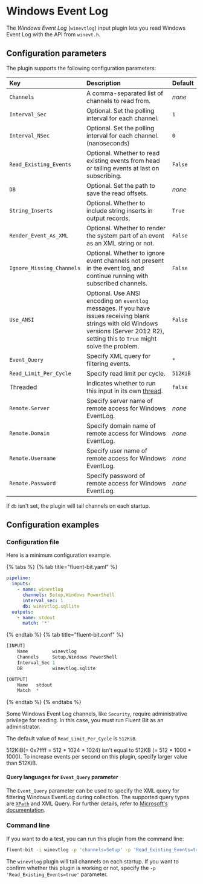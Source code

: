# Windows Event Log

The _Windows Event Log_ (`winevtlog`) input plugin lets you read Windows Event Log with the API from `winevt.h`.

## Configuration parameters

The plugin supports the following configuration parameters:

| Key | Description | Default |
| :--- | :--- | :--- |
| `Channels` | A comma-separated list of channels to read from. | _none_ |
| `Interval_Sec` | Optional. Set the polling interval for each channel. | `1` |
| `Interval_NSec` | Optional. Set the polling interval for each channel. (nanoseconds) | `0 `|
| `Read_Existing_Events` | Optional. Whether to read existing events from head or tailing events at last on subscribing. | `False` |
| `DB` | Optional. Set the path to save the read offsets. | _none_ |
| `String_Inserts` | Optional. Whether to include string inserts in output records. | `True` |
| `Render_Event_As_XML` | Optional. Whether to render the system part of an event as an XML string or not. | `False` |
| `Ignore_Missing_Channels` | Optional. Whether to ignore event channels not present in the event log, and continue running with subscribed channels. | `False` |
| `Use_ANSI` | Optional. Use ANSI encoding on `eventlog` messages. If you have issues receiving blank strings with old Windows versions (Server 2012 R2), setting this to `True` might solve the problem. | `False` |
| `Event_Query` | Specify XML query for filtering events. | `*` |
| `Read_Limit_Per_Cycle` | Specify read limit per cycle. | `512KiB` |
| Threaded | Indicates whether to run this input in its own [thread](../../administration/multithreading.md#inputs). | `false` |
| `Remote.Server` | Specify server name of remote access for Windows EventLog. | _none_ |
| `Remote.Domain` | Specify domain name of remote access for Windows EventLog. | _none_ |
| `Remote.Username` | Specify user name of remote access for Windows EventLog. | _none_ |
| `Remote.Password` | Specify password of remote access for Windows EventLog.  | _none_ |

If `db` isn't set, the plugin will tail channels on each startup.

## Configuration examples

### Configuration file

Here is a minimum configuration example.

{% tabs %}
{% tab title="fluent-bit.yaml" %}

```yaml
pipeline:
  inputs:
    - name: winevtlog
      channels: Setup,Windows PowerShell
      interval_sec: 1
      db: winevtlog.sqllite
  outputs:
    - name: stdout
      match: '*'
```

{% endtab %}
{% tab title="fluent-bit.conf" %}

```python
[INPUT]
    Name         winevtlog
    Channels     Setup,Windows PowerShell
    Interval_Sec 1
    DB           winevtlog.sqlite

[OUTPUT]
    Name   stdout
    Match  *
```

{% endtab %}
{% endtabs %}

Some Windows Event Log channels, like `Security`, require administrative privilege for reading. In this case, you must run Fluent Bit as an administrator.

The default value of `Read_Limit_Per_Cycle` is `512KiB`.

512KiB(= 0x7ffff = 512 * 1024 * 1024) isn't equal to 512KB (= 512 * 1000 * 1000). To increase events per second on this plugin, specify larger value than 512KiB.

#### Query languages for `Event_Query` parameter

The `Event_Query` parameter can be used to specify the XML query for filtering Windows EventLog during collection.
The supported query types are [`XPath`](https://developer.mozilla.org/en-US/docs/Web/XPath) and XML Query.
For further details, refer to [Microsoft's documentation](https://learn.microsoft.com/en-us/windows/win32/wes/consuming-events).

### Command line

If you want to do a test, you can run this plugin from the command line:

```bash
fluent-bit -i winevtlog -p 'channels=Setup' -p 'Read_Existing_Events=true' -o stdout
```

The `winevtlog` plugin will tail channels on each startup.
If you want to confirm whether this plugin is working or not, specify the `-p 'Read_Existing_Events=true'` parameter.
